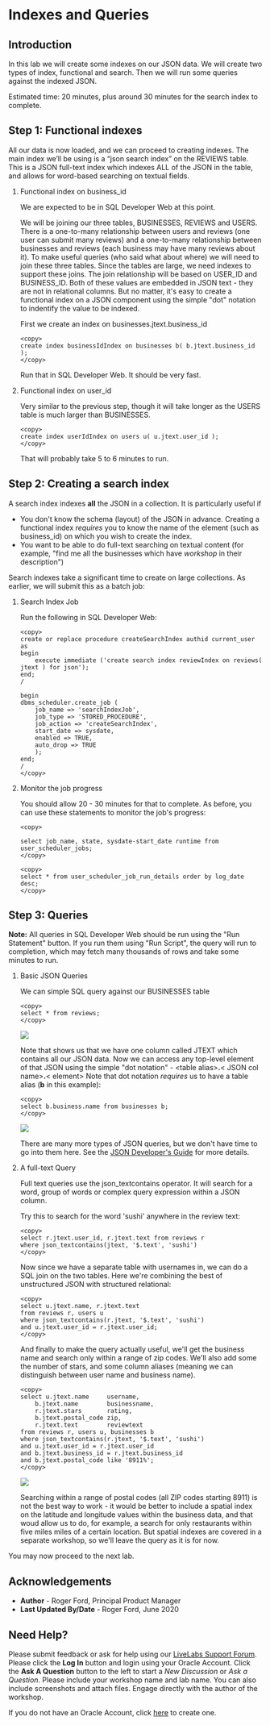 # Indexes and Queries

## Introduction
In this lab we will create some indexes on our JSON data. We will create two types of index, functional and search. Then we will run some queries against the indexed JSON.

Estimated time: 20 minutes, plus around 30 minutes for the search index to complete.

## **Step 1:** Functional indexes

All our data is now loaded, and we can proceed to creating indexes.  The main index we’ll be using is a “json search index” on the REVIEWS table. This is a JSON full-text index which indexes ALL of the JSON in the table, and allows for word-based searching on textual fields.

1.  Functional index on business_id
    
    We are expected to be in SQL Developer Web at this point.

    We will be joining our three tables, BUSINESSES, REVIEWS and USERS. There is a one-to-many relationship between users and reviews (one user can submit many reviews) and a one-to-many relationship between businesses and reviews (each business may have many reviews about it). To make useful queries (who said what about where) we will need to join these three tables. Since the tables are large, we need indexes to support these joins. The join relationship will be based on USER\_ID and BUSINESS\_ID. Both of these values are embedded in JSON text - they are not in relational columns. But no matter, it's easy to create a functional index on a JSON component using the simple "dot" notation to indentify the value to be indexed.

    First we create an index on businesses.jtext.business_id

    ```
    <copy>
    create index businessIdIndex on businesses b( b.jtext.business_id );
    </copy>
    ```

    Run that in SQL Developer Web. It should be very fast.

2.  Functional index on user_id

    Very similar to the previous step, though it will take longer as the USERS table is much larger than BUSINESSES.

    ```
    <copy>
    create index userIdIndex on users u( u.jtext.user_id );
    </copy>
    ```
    That will probably take 5 to 6 minutes to run.

## **Step 2:** Creating a search index

A search index indexes **all** the JSON in a collection. It is particularly useful if
-    You don't know the schema (layout) of the JSON in advance. Creating a functional index _requires_ you to know the name of the element (such as business_id) on which you wish to create the index.
-    You want to be able to do full-text searching on textual content (for example, "find me all the businesses which have _workshop_ in their description")

Search indexes take a significant time to create on large collections. As earlier, we will submit this as a batch job:

1. Search Index Job

    Run the following in SQL Developer Web:

    ```
    <copy>    
    create or replace procedure createSearchIndex authid current_user as
    begin
        execute immediate ('create search index reviewIndex on reviews( jtext ) for json');
    end;
    /

    begin
    dbms_scheduler.create_job (
        job_name => 'searchIndexJob',
        job_type => 'STORED_PROCEDURE',
        job_action => 'createSearchIndex',
        start_date => sysdate,
        enabled => TRUE,
        auto_drop => TRUE
        );
    end;
    /
    </copy>
    ```

2. Monitor the job progress

    You should allow 20 - 30 minutes for that to complete.  As before, you can use these statements to monitor the job's progress:

    ```
    <copy>
    
    select job_name, state, sysdate-start_date runtime from user_scheduler_jobs;
    </copy>
    ```

    ```
    <copy>
    select * from user_scheduler_job_run_details order by log_date desc;
    </copy>
    ```


## **Step 3:** Queries

**Note:** All queries in SQL Developer Web should be run using the "Run Statement" button. If you run them using "Run Script", the query will run to completion, which may fetch many thousands of rows and take some minutes to run.

1. Basic JSON Queries

    We can simple SQL query against our BUSINESSES table

    ```
    <copy>
    select * from reviews;
    </copy>
    ```

    ![](./images/query1.png)

    Note that shows us that we have one column called JTEXT which contains all our JSON data. Now we can access any top-level element of that JSON using the simple "dot notation" - &lt;table alias>**.**&lt;  JSON col name&gt;**.**&lt;  element&gt; Note that dot notation _requires_ us to have a table alias (**b** in this example):

    ```
    <copy>
    select b.business.name from businesses b;
    </copy>
    ```
    ![](./images/query2.png)

    There are many more types of JSON queries, but we don't have time to go into them here. See the [JSON Developer's Guide](https://docs.oracle.com/en/database/oracle/oracle-database/19/adjsn/query-json-data.html#GUID-119E5069-77F2-45DC-B6F0-A1B312945590) for more details.

2. A full-text Query

    Full text queries use the json_textcontains operator. It will search for a word, group of words or complex query expression within a JSON column.

    Try this to search for the word 'sushi' anywhere in the review text:

    ```
    <copy>
    select r.jtext.user_id, r.jtext.text from reviews r 
    where json_textcontains(jtext, '$.text', 'sushi') 
    </copy>
    ```

    Now since we have a separate table with usernames in, we can do a SQL join on the two tables. Here we're combining the best of unstructured JSON with structured relational:

    ```
    <copy>
    select u.jtext.name, r.jtext.text
    from reviews r, users u
    where json_textcontains(r.jtext, '$.text', 'sushi') 
    and u.jtext.user_id = r.jtext.user_id;
    </copy>
    ```
    And finally to make the query actually useful, we'll get the business name and search only within a range of zip codes. We'll also add some the number of stars, and some column aliases (meaning we can distinguish between user name and business name).

    ```
    <copy>
    select u.jtext.name     username, 
        b.jtext.name        businessname, 
        r.jtext.stars       rating,
        b.jtext.postal_code zip,
        r.jtext.text        reviewtext
    from reviews r, users u, businesses b
    where json_textcontains(r.jtext, '$.text', 'sushi')
    and u.jtext.user_id = r.jtext.user_id
    and b.jtext.business_id = r.jtext.business_id
    and b.jtext.postal_code like '8911%';
    </copy>
    ```

    ![](images/query5.png)

    Searching within a range of postal codes (all ZIP codes starting 8911) is not the best way to work - it would be better to include a spatial index on the latitude and longitude values within the business data, and that woud allow us to do, for example, a search for only restaurants within five miles miles of a certain location. But spatial indexes are covered in a separate workshop, so we'll leave the query as it is for now.


You may now proceed to the next lab.

## Acknowledgements

- **Author** - Roger Ford, Principal Product Manager
- **Last Updated By/Date** - Roger Ford, June 2020

## Need Help?
Please submit feedback or ask for help using our [LiveLabs Support Forum](https://community.oracle.com/tech/developers/categories/database-19c). Please click the **Log In** button and login using your Oracle Account. Click the **Ask A Question** button to the left to start a *New Discussion* or *Ask a Question*.  Please include your workshop name and lab name.  You can also include screenshots and attach files.  Engage directly with the author of the workshop.

If you do not have an Oracle Account, click [here](https://profile.oracle.com/myprofile/account/create-account.jspx) to create one.
